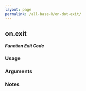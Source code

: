 ```yaml
---
layout: page
permalink: /all-base-R/on-dot-exit/
---
```


## __on.exit__

#### _Function Exit Code_

### Usage

### Arguments

### Notes
